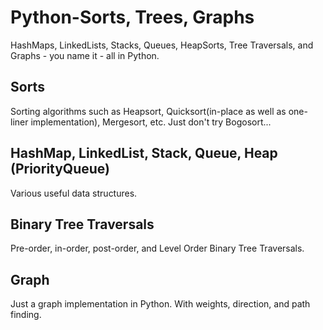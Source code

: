 # Python-Sorts, Trees, Graphs
HashMaps, LinkedLists, Stacks, Queues, HeapSorts, Tree Traversals, and Graphs - you name it - all in Python. 

## Sorts
Sorting algorithms such as Heapsort, Quicksort(in-place as well as one-liner implementation), Mergesort, etc. Just don't try Bogosort...

## HashMap, LinkedList, Stack, Queue, Heap (PriorityQueue)
Various useful data structures.

## Binary Tree Traversals
Pre-order, in-order, post-order, and Level Order Binary Tree Traversals. 

## Graph
Just a graph implementation in Python. With weights, direction, and path finding.
